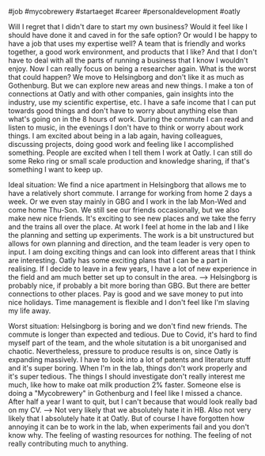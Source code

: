 #job #mycobrewery #startaeget #career #personaldevelopment #oatly

Will I regret that I didn't dare to start my own business? Would it feel like I should have done it and caved in for the safe option? 
Or would I be happy to have a job that uses my expertise well? A team that is friendly and works together, a good work environment, and products that I like? And that I don't have to deal with all the parts of running a business that I know I wouldn't enjoy. Now I can really focus on being a researcher again.
What is the worst that could happen? We move to Helsingborg and don't like it as much as Gothenburg. But we can explore new areas and new things. I make a ton of connections at Oatly and with other companies, gain insights into the industry, use my scientific expertise, etc. I have a safe income that I can put towards good things and don't have to worry about anything else than what's going on in the 8 hours of work. During the commute I can read and listen to music, in the evenings I don't have to think or worry about work things. I am excited about being in a lab again, having colleagues, discussing projects, doing good work and feeling like I accomplished something. People are excited when I tell them I work at Oatly. I can still do some Reko ring or small scale production and knowledge sharing, if that's something I want to keep up. 

Ideal situation: 
We find a nice apartment in Helsingborg that allows me to have a relatively short commute. I arrange for working from home 2 days a week. Or we even stay mainly in GBG and I work in the lab Mon-Wed and come home Thu-Son. We still see our friends occasionally, but we also make new nice friends. It's exciting to see new places and we take the ferry and the trains all over the place. At work I feel at home in the lab and I like the planning and setting up experiments. The work is a bit unstructured but allows for own planning and direction, and the team leader is very open to input. I am doing exciting things and can look into different areas that I think are interesting. Oatly has some exciting plans that I can be a part in realising. If I decide to leave in a few years, I have a lot of new experience in the field and am much better set up to consult in the area. 
--> Helsingborg is probably nice, if probably a bit more boring than GBG. But there are better connections to other places. Pay is good and we save money to put into nice holidays. Time management is flexible and I don't feel like I'm slaving my life away. 

Worst situation:
Helsingborg is boring and we don't find new friends. The commute is longer than expected and tedious. Due to Covid, it's hard to find myself part of the team, and the whole situtation is a bit unorganised and chaotic. Nevertheless, pressure to produce results is on, since Oatly is expanding massively. I have to look into a lot of patents and literature stuff and it's super boring. When I'm in the lab, things don't work properly and it's super tedious. The things I should investigate don't really interest me much, like how to make oat milk production 2% faster. Someone else is doing a "Mycobrewery" in Gothenburg and I feel like I missed a chance. After half a year I want to quit, but I can't because that would look really bad on my CV. 
--> Not very likely that we absolutely hate it in HB. Also not very likely that I absolutely hate it at Oatly. But of course I have forgotten how annoying it can be to work in the lab, when experiments fail and you don't know why. The feeling of wasting resources for nothing. The feeling of not really contributing much to anything. 